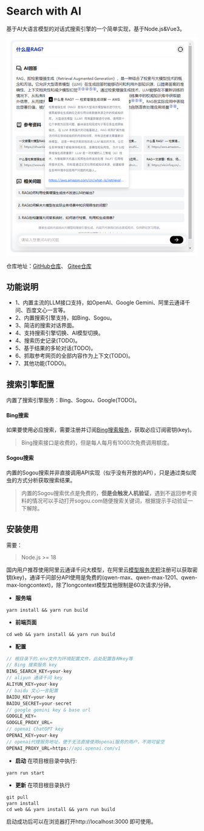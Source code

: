 # Search with AI
基于AI大语言模型的对话式搜索引擎的一个简单实现，基于Node.js&Vue3。
<div align="center">
 <img src="./screenshot.jpg" alt="Search with AI" />
</div>

仓库地址：[GitHub仓库](https://github.com/yokingma/search_with_ai)、 [Gitee仓库](https://gitee.com/zac_ma/search_with_ai)

## 功能说明
* 1、内置主流的LLM接口支持，如OpenAI、Google Gemini、阿里云通译千问、百度文心一言等。
* 2、内置搜索引擎支持，如Bing、Sogou。
* 3、简洁的搜索对话界面。
* 4、支持搜索引擎切换、AI模型切换。
* 4、搜索历史记录(TODO)。
* 5、基于结果的多轮对话(TODO)。
* 6、抓取参考网页的全部内容作为上下文(TODO)。
* 7、其他功能(TODO)。

## 搜索引擎配置
内置了搜索引擎服务：Bing、Sogou、Google(TODO)。

#### Bing搜索
如果要使用必应搜索，需要注册并订阅[Bing搜索服务](https://www.microsoft.com/en-us/bing/apis/bing-web-search-api)，获取必应订阅密钥(key)。

> Bing搜索接口是收费的，但是每人每月有1000次免费调用额度。

#### Sogou搜索
内置的Sogou搜索并非直接调用API实现（似乎没有开放的API），只是通过类似爬虫的方式分析获取搜索结果。
> 内置的Sogou搜索优点是免费的，**但是会触发人机验证**，遇到不返回参考资料的情况可以手动打开sogou.com随便搜索关键词，根据提示手动验证一下解除。

## 安装使用

需要：
> Node.js >= 18

国内用户推荐使用阿里云通译千问大模型，在阿里云[模型服务灵积](https://dashscope.aliyun.com/)注册可以获取密钥(key)，通译千问部分API使用是免费的(qwen-max、qwen-max-1201、qwen-max-longcontext)，除了longcontext模型其他限制是60次请求/分钟。

* **服务端**
```shell
yarn install && yarn run build
```

* **前端页面**
```shell
cd web && yarn install && yarn run build
```

* **配置**
```ts
// 根目录下的.env文件为环境配置文件，此处配置各种key等
// Bing 搜索服务 key
BING_SEARCH_KEY=your-key
// aliyun 通译千问 key
ALIYUN_KEY=your-key
// baidu 文心一言配置 
BAIDU_KEY=your-key
BAIDU_SECRET=your-secret
// google gemini key & base url
GOOGLE_KEY=
GOOGLE_PROXY_URL=
// openai ChatGPT key
OPENAI_KEY=your-key
// openai代理服务地址，便于无法直接使用openai服务的用户，不用可留空
OPENAI_PROXY_URL=https://api.openai.com/v1
```

* **启动**
在项目根目录中执行:
```shell
yarn run start 
```

* **更新**
在项目根目录执行
```shell
git pull
yarn install
cd web && yarn install && yarn run build
```

启动成功后可以在浏览器打开http://localhost:3000 即可使用。
